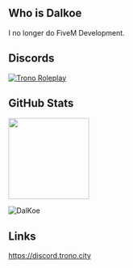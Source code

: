 ## Who is Dalkoe
I no longer do FiveM Development.<br>

## Discords

[![Trono Roleplay](https://discordapp.com/api/guilds/837466615393026099/widget.png?style=banner2)](https://discord.gg/s2BdJzuQsd)

## GitHub Stats
<p align="left">
  <img height="160rem" src="https://github-readme-stats-eight-theta.vercel.app/api?username=DalKoe&layout=compact&show_icons=true&include_all_commits=true&hide_border=true&count_private=true&title_color=ff64da&icon_color=a960ff&text_color=ffffff&bg_color=291B3E"/>
</p>

<p align="left"> <img src="https://komarev.com/ghpvc/?username=DalKoe&label=Views&color=blue&style=plastic" alt="DalKoe" /> </p>

## Links
https://discord.trono.city
